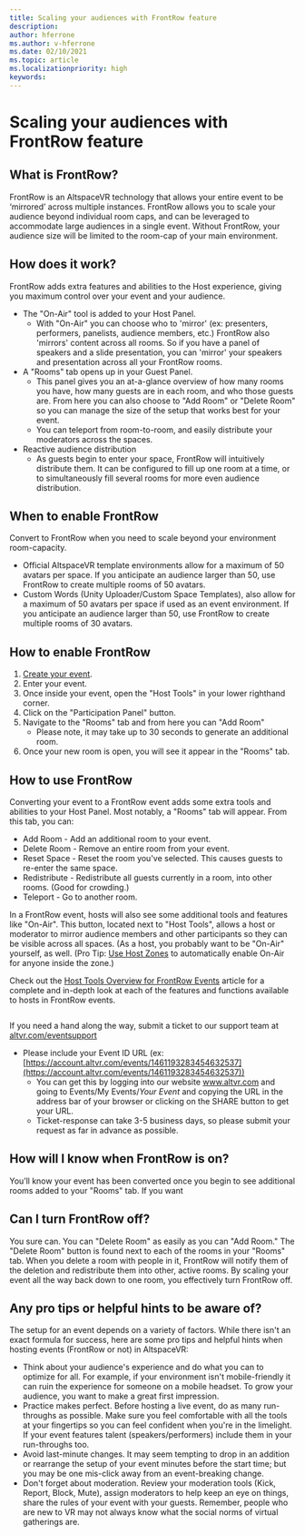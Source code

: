 ```yaml
---
title: Scaling your audiences with FrontRow feature
description: 
author: hferrone
ms.author: v-hferrone
ms.date: 02/10/2021
ms.topic: article
ms.localizationpriority: high
keywords: 
---
```


# Scaling your audiences with FrontRow feature

## What is FrontRow?

FrontRow is an AltspaceVR technology that allows your entire event to be ‘mirrored’ across multiple instances. FrontRow allows you to scale your audience beyond individual room caps, and can be leveraged to accommodate large audiences in a single event. Without FrontRow, your audience size will be limited to the room-cap of your main environment.

## How does it work?

FrontRow adds extra features and abilities to the Host experience, giving you maximum control over your event and your audience. 

* The "On-Air" tool is added to your Host Panel.
    * With "On-Air" you can choose who to 'mirror' (ex: presenters, performers, panelists, audience members, etc.) FrontRow also 'mirrors' content across all rooms. So if you have a panel of speakers and a slide presentation, you can 'mirror' your speakers and presentation across all your FrontRow rooms.
* A "Rooms" tab opens up in your Guest Panel.
    * This panel gives you an at-a-glance overview of how many rooms you have, how many guests are in each room, and who those guests are. From here you can also choose to "Add Room" or "Delete Room" so you can manage the size of the setup that works best for your event.
    * You can teleport from room-to-room, and easily distribute your moderators across the spaces.
* Reactive audience distribution
    * As guests begin to enter your space, FrontRow will intuitively distribute them. It can be configured to fill up one room at a time, or to simultaneously fill several rooms for more even audience distribution.

## When to enable FrontRow

Convert to FrontRow when you need to scale beyond your environment room-capacity.

* Official AltspaceVR template environments allow for a maximum of 50 avatars per space. If you anticipate an audience larger than 50, use FrontRow to create multiple rooms of 50 avatars.
* Custom Words (Unity Uploader/Custom Space Templates), also allow for a maximum of 50 avatars per space if used as an event environment. If you anticipate an audience larger than 50, use FrontRow to create multiple rooms of 30 avatars.

## How to enable FrontRow

1. [Create your event](https://account.altvr.com/events/new).
2. Enter your event.
3. Once inside your event, open the "Host Tools" in your lower righthand corner.
4. Click on the "Participation Panel" button.
5. Navigate to the "Rooms" tab and from here you can "Add Room"
    * Please note, it may take up to 30 seconds to generate an additional room. 
6. Once your new room is open, you will see it appear in the "Rooms" tab. 

## How to use FrontRow

Converting your event to a FrontRow event adds some extra tools and abilities to your Host Panel. Most notably, a "Rooms" tab will appear. From this tab, you can:

* Add Room - Add an additional room to your event. 
* Delete Room - Remove an entire room from your event.
* Reset Space - Reset the room you've selected. This causes guests to re-enter the same space.
* Redistribute - Redistribute all guests currently in a room, into other rooms. (Good for crowding.)
* Teleport - Go to another room.

In a FrontRow event, hosts will also see some additional tools and features like "On-Air". This button, located next to "Host Tools", allows a host or moderator to mirror audience members and other participants so they can be visible across all spaces. (As a host, you probably want to be "On-Air" yourself, as well. (Pro Tip: [Use Host Zones](https://altvr.com/holiday2020/) to automatically enable On-Air for anyone inside the zone.)

Check out the [Host Tools Overview for FrontRow Events](../tutorials/host-tools-for-events.md) article for a complete and in-depth look at each of the features and functions available to hosts in FrontRow events.

![]()

If you need a hand along the way, submit a ticket to our support team at [altvr.com/eventsupport](altvr.com/eventsupport)

* Please include your Event ID URL (ex: [https://account.altvr.com/events/1461193283454632537](https://account.altvr.com/events/1461193283454632537))
    * You can get this by logging into our website www.altvr.com and going to Events/My Events/*Your Event* and copying the URL in the address bar of your browser or clicking on the SHARE button to get your URL.
    * Ticket-response can take 3-5 business days, so please submit your request as far in advance as possible.
 
## How will I know when FrontRow is on?

You’ll know your event has been converted once you begin to see additional rooms added to your "Rooms" tab. If you want 
 
## Can I turn FrontRow off?

You sure can. You can "Delete Room" as easily as you can "Add Room." The "Delete Room" button is found next to each of the rooms in your "Rooms" tab. When you delete a room with people in it, FrontRow will notify them of the deletion and redistribute them into other, active rooms. By scaling your event all the way back down to one room, you effectively turn FrontRow off. 
 
## Any pro tips or helpful hints to be aware of?

The setup for an event depends on a variety of factors. While there isn't an exact formula for success, here are some pro tips and helpful hints when hosting events (FrontRow or not) in AltspaceVR:
* Think about your audience's experience and do what you can to optimize for all. For example, if your environment isn't mobile-friendly it can ruin the experience for someone on a mobile headset. To grow your audience, you want to make a great first impression.
* Practice makes perfect. Before hosting a live event, do as many run-throughs as possible. Make sure you feel comfortable with all the tools at your fingertips so you can feel confident when you're in the limelight. If your event features talent (speakers/performers) include them in your run-throughs too.
* Avoid last-minute changes. It may seem tempting to drop in an addition or rearrange the setup of your event minutes before the start time; but you may be one mis-click away from an event-breaking change. 
* Don't forget about moderation. Review your moderation tools (Kick, Report, Block, Mute), assign moderators to help keep an eye on things, share the rules of your event with your guests. Remember, people who are new to VR may not always know what the social norms of virtual gatherings are.